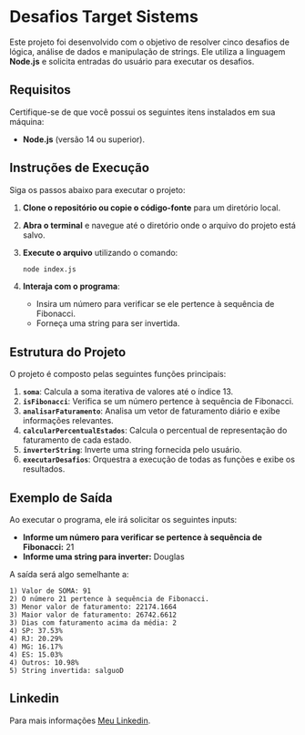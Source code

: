 # Desafios Target Sistems

Este projeto foi desenvolvido com o objetivo de resolver cinco desafios de lógica, análise de dados e manipulação de strings. Ele utiliza a linguagem **Node.js** e solicita entradas do usuário para executar os desafios.

## Requisitos

Certifique-se de que você possui os seguintes itens instalados em sua máquina:

- **Node.js** (versão 14 ou superior).

## Instruções de Execução

Siga os passos abaixo para executar o projeto:

1. **Clone o repositório ou copie o código-fonte** para um diretório local.

2. **Abra o terminal** e navegue até o diretório onde o arquivo do projeto está salvo.

3. **Execute o arquivo** utilizando o comando:

   ```bash
   node index.js
   ```

4. **Interaja com o programa**:
   - Insira um número para verificar se ele pertence à sequência de Fibonacci.
   - Forneça uma string para ser invertida.

## Estrutura do Projeto

O projeto é composto pelas seguintes funções principais:

1. **`soma`**: Calcula a soma iterativa de valores até o índice 13.
2. **`isFibonacci`**: Verifica se um número pertence à sequência de Fibonacci.
3. **`analisarFaturamento`**: Analisa um vetor de faturamento diário e exibe informações relevantes.
4. **`calcularPercentualEstados`**: Calcula o percentual de representação do faturamento de cada estado.
5. **`inverterString`**: Inverte uma string fornecida pelo usuário.
6. **`executarDesafios`**: Orquestra a execução de todas as funções e exibe os resultados.

## Exemplo de Saída

Ao executar o programa, ele irá solicitar os seguintes inputs:

- **Informe um número para verificar se pertence à sequência de Fibonacci:** 21
- **Informe uma string para inverter:** Douglas

A saída será algo semelhante a:

```
1) Valor de SOMA: 91
2) O número 21 pertence à sequência de Fibonacci.
3) Menor valor de faturamento: 22174.1664
3) Maior valor de faturamento: 26742.6612
3) Dias com faturamento acima da média: 2
4) SP: 37.53%
4) RJ: 20.29%
4) MG: 16.17%
4) ES: 15.03%
4) Outros: 10.98%
5) String invertida: salguoD
```

## Linkedin

Para mais informações [Meu Linkedin](https://www.linkedin.com/in/douglasbuscampos/).

